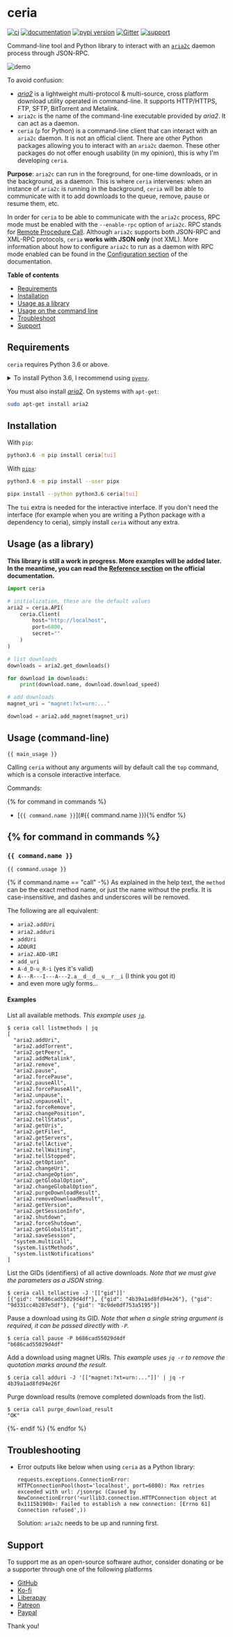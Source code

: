 <!--
IMPORTANT: This file is generated from the template at 'scripts/templates/README.md'.
           Please update the template instead of this file.
-->

# ceria
[![ci](https://github.com/pawamoy/ceria/workflows/ci/badge.svg)](https://github.com/pawamoy/ceria/actions?query=workflow%3Aci)
[![documentation](https://img.shields.io/badge/docs-mkdocs%20material-blue.svg?style=flat)](https://pawamoy.github.io/ceria/)
[![pypi version](https://img.shields.io/pypi/v/ceria.svg)](https://pypi.org/project/ceria/)
[![Gitter](https://badges.gitter.im/ceria/community.svg)](https://gitter.im/ceria/community?utm_source=badge&utm_medium=badge&utm_campaign=pr-badge)
[![support](https://img.shields.io/badge/sponsor-or%20donate-blue.svg?style=flat)](#support)

Command-line tool and Python library to interact with an [`aria2c`][1] daemon process through JSON-RPC.

![demo](https://user-images.githubusercontent.com/3999221/72664104-41658180-39fa-11ea-838e-022ed29d8c0b.gif)

To avoid confusion:

- [*aria2*][1] is a lightweight multi-protocol & multi-source, cross platform download utility operated in command-line.
It supports HTTP/HTTPS, FTP, SFTP, BitTorrent and Metalink.
- `aria2c` is the name of the command-line executable provided by *aria2*. It can act as a daemon.
- `ceria` (`p` for Python) is a command-line client that can interact with an `aria2c` daemon.
  It is not an official client. There are other Python packages allowing you to interact with an `aria2c` daemon.
  These other packages do not offer enough usability (in my opinion), this is why I'm developing `ceria`.

**Purpose**: `aria2c` can run in the foreground, for one-time downloads, or in the background, as a daemon.
This is where `ceria` intervenes: when an instance of `aria2c` is running in the background,
`ceria` will be able to communicate with it to add downloads to the queue, remove, pause or resume them, etc.

In order for `ceria` to be able to communicate with the `aria2c` process, RPC mode must be enabled
with the `--enable-rpc` option of `aria2c`. RPC stands for [Remote Procedure Call][2].
Although `aria2c` supports both JSON-RPC and XML-RPC protocols, `ceria` **works with JSON only** (not XML).
More information about how to configure `aria2c` to run as a daemon with RPC mode enabled
can be found in the [Configuration section][conf doc] of the documentation.

[conf doc]: https://ceria.readthedocs.io/en/latest/configuration.html

**Table of contents**

- [Requirements](#requirements)
- [Installation](#installation)
- [Usage as a library](#usage-as-a-library)
- [Usage on the command line](#usage-command-line)
- [Troubleshoot](#troubleshoot)
- [Support](#support)


## Requirements

`ceria` requires Python 3.6 or above.

<details>
<summary>To install Python 3.6, I recommend using <a href="https://github.com/pyenv/pyenv"><code>pyenv</code></a>.</summary>

```bash
# install pyenv
git clone https://github.com/pyenv/pyenv ~/.pyenv

# setup pyenv (you should also put these three lines in .bashrc or similar)
export PATH="${HOME}/.pyenv/bin:${PATH}"
export PYENV_ROOT="${HOME}/.pyenv"
eval "$(pyenv init -)"

# install Python 3.6
pyenv install 3.6.8

# make it available globally
pyenv global system 3.6.8
```
</details>

You must also install [*aria2*][1]. On systems with `apt-get`:

```bash
sudo apt-get install aria2
```

[1]: https://github.com/aria2/aria2
[2]: https://en.wikipedia.org/wiki/Remote_procedure_call

## Installation

With `pip`:

```bash
python3.6 -m pip install ceria[tui]
```

With [`pipx`](https://github.com/pipxproject/pipx):

```bash
python3.6 -m pip install --user pipx

pipx install --python python3.6 ceria[tui]
```

The `tui` extra is needed for the interactive interface. If you don't need the interface (for example when you are
writing a Python package with a dependency to ceria), simply install `ceria` without any extra.

## Usage (as a library)

**This library is still a work in progress. More examples will be added later.
In the meantime, you can read the [Reference section](https://ceria.readthedocs.io/en/latest/reference.html) on the official documentation.**

```python
import ceria

# initialization, these are the default values
aria2 = ceria.API(
    ceria.Client(
        host="http://localhost",
        port=6800,
        secret=""
    )
)

# list downloads
downloads = aria2.get_downloads()

for download in downloads:
    print(download.name, download.download_speed)

# add downloads
magnet_uri = "magnet:?xt=urn:..."

download = aria2.add_magnet(magnet_uri)
```

## Usage (command-line)

```
{{ main_usage }}
```

Calling `ceria` without any arguments will by default call the `top` command,
which is a console interactive interface.

Commands:

{% for command in commands %}
- [`{{ command.name }}`](#{{ command.name }}){% endfor %}

{% for command in commands %}
---

### `{{ command.name }}`

```
{{ command.usage }}
```

{% if command.name == "call" -%}
As explained in the help text,
the `method` can be the exact method name,
or just the name without the prefix.
It is case-insensitive, and dashes and underscores will be removed.

The following are all equivalent:
- `aria2.addUri`
- `aria2.adduri`
- `addUri`
- `ADDURI`
- `aria2.ADD-URI`
- `add_uri`
- `A-d_D-u_R-i` (yes it's valid)
- `A---R---I---A---2.a__d__d__u__r__i` (I think you got it)
- and even more ugly forms...

#### Examples
List all available methods.
*This example uses [`jq`](https://github.com/stedolan/jq).*
```console
$ ceria call listmethods | jq
[
  "aria2.addUri",
  "aria2.addTorrent",
  "aria2.getPeers",
  "aria2.addMetalink",
  "aria2.remove",
  "aria2.pause",
  "aria2.forcePause",
  "aria2.pauseAll",
  "aria2.forcePauseAll",
  "aria2.unpause",
  "aria2.unpauseAll",
  "aria2.forceRemove",
  "aria2.changePosition",
  "aria2.tellStatus",
  "aria2.getUris",
  "aria2.getFiles",
  "aria2.getServers",
  "aria2.tellActive",
  "aria2.tellWaiting",
  "aria2.tellStopped",
  "aria2.getOption",
  "aria2.changeUri",
  "aria2.changeOption",
  "aria2.getGlobalOption",
  "aria2.changeGlobalOption",
  "aria2.purgeDownloadResult",
  "aria2.removeDownloadResult",
  "aria2.getVersion",
  "aria2.getSessionInfo",
  "aria2.shutdown",
  "aria2.forceShutdown",
  "aria2.getGlobalStat",
  "aria2.saveSession",
  "system.multicall",
  "system.listMethods",
  "system.listNotifications"
]
```

List the GIDs (identifiers) of all active downloads.
*Note that we must give the parameters as a JSON string.*
```console
$ ceria call tellactive -J '[["gid"]]'
[{"gid": "b686cad55029d4df"}, {"gid": "4b39a1ad8fd94e26"}, {"gid": "9d331cc4b287e5df"}, {"gid": "8c9de0df753a5195"}]
```

Pause a download using its GID.
*Note that when a single string argument is required, it can be passed directly with `-P`.*
```console
$ ceria call pause -P b686cad55029d4df
"b686cad55029d4df"
```

Add a download using magnet URIs.
*This example uses `jq -r` to remove the quotation marks around the result.*
```console
$ ceria call adduri -J '[["magnet:?xt=urn:..."]]' | jq -r
4b39a1ad8fd94e26f
```

Purge download results (remove completed downloads from the list).
```console
$ ceria call purge_download_result
"OK"
```
{%- endif %}
{% endfor %}

## Troubleshooting

- Error outputs like below when using `ceria` as a Python library:

  ```
  requests.exceptions.ConnectionError: HTTPConnectionPool(host='localhost', port=6800): Max retries exceeded with url: /jsonrpc (Caused by NewConnectionError('<urllib3.connection.HTTPConnection object at 0x1115b1908>: Failed to establish a new connection: [Errno 61] Connection refused',))
  ```

  Solution: `aria2c` needs to be up and running first.

## Support

To support me as an open-source software author,
consider donating or be a supporter through one of the following platforms

- [GitHub](https://github.com/sponsors/pawamoy)
- [Ko-fi](https://www.ko-fi.com/pawamoy)
- [Liberapay](https://liberapay.com/pawamoy/)
- [Patreon](https://www.patreon.com/pawamoy)
- [Paypal](https://www.paypal.me/pawamoy)

Thank you!
